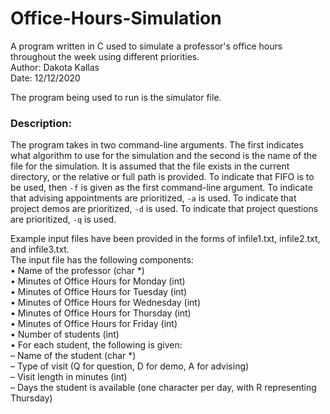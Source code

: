 # Office-Hours-Simulation
A program written in C used to simulate a professor's office hours throughout the week using different priorities.   
Author: Dakota Kallas   
Date: 12/12/2020     

The program being used to run is the simulator file.

### Description:
The program takes in two command-line arguments. The first indicates what algorithm to use for the
simulation and the second is the name of the file for the simulation. It is assumed that the file exists in
the current directory, or the relative or full path is provided. To indicate that FIFO is to be used, then
`-f` is given as the first command-line argument. To indicate that advising appointments are prioritized,
`-a` is used. To indicate that project demos are prioritized, `-d` is used. To indicate that project questions
are prioritized, `-q` is used.

Example input files have been provided in the forms of infile1.txt, infile2.txt, and infile3.txt.     
The input file has the following components:      
• Name of the professor (char *)      
• Minutes of Office Hours for Monday (int)      
• Minutes of Office Hours for Tuesday (int)     
• Minutes of Office Hours for Wednesday (int)     
• Minutes of Office Hours for Thursday (int)      
• Minutes of Office Hours for Friday (int)      
• Number of students (int)      
• For each student, the following is given:     
  – Name of the student (char *)      
  – Type of visit (Q for question, D for demo, A for advising)      
  – Visit length in minutes (int)     
  – Days the student is available (one character per day, with R representing Thursday)     
